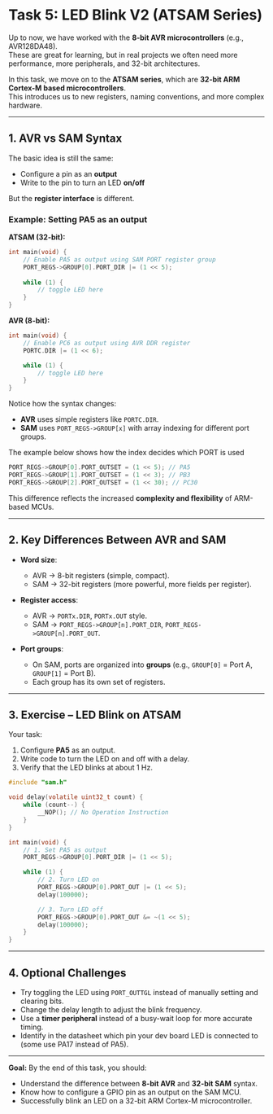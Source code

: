 
# Task 5: LED Blink V2 (ATSAM Series)

Up to now, we have worked with the **8-bit AVR microcontrollers** (e.g., AVR128DA48).  
These are great for learning, but in real projects we often need more performance, more peripherals, and 32-bit architectures.  

In this task, we move on to the **ATSAM series**, which are **32-bit ARM Cortex-M based microcontrollers**.  
This introduces us to new registers, naming conventions, and more complex hardware.  

---

## 1. AVR vs SAM Syntax

The basic idea is still the same:  
- Configure a pin as an **output**  
- Write to the pin to turn an LED **on/off**  

But the **register interface** is different.  

### Example: Setting PA5 as an output

**ATSAM (32-bit):**
```c
int main(void) {
    // Enable PA5 as output using SAM PORT register group
    PORT_REGS->GROUP[0].PORT_DIR |= (1 << 5);
    
    while (1) {
        // toggle LED here
    }
}
````

**AVR (8-bit):**

```c
int main(void) {
    // Enable PC6 as output using AVR DDR register
    PORTC.DIR |= (1 << 6);

    while (1) {
        // toggle LED here
    }
}
```

Notice how the syntax changes:

* **AVR** uses simple registers like `PORTC.DIR`.
* **SAM** uses `PORT_REGS->GROUP[x]` with array indexing for different port groups.

The example below shows how the index decides which PORT is used

```c
PORT_REGS->GROUP[0].PORT_OUTSET = (1 << 5); // PA5
PORT_REGS->GROUP[1].PORT_OUTSET = (1 << 3); // PB3
PORT_REGS->GROUP[2].PORT_OUTSET = (1 << 30); // PC30

```

This difference reflects the increased **complexity and flexibility** of ARM-based MCUs.

---

## 2. Key Differences Between AVR and SAM

* **Word size**:

  * AVR → 8-bit registers (simple, compact).
  * SAM → 32-bit registers (more powerful, more fields per register).

* **Register access**:

  * AVR → `PORTx.DIR`, `PORTx.OUT` style.
  * SAM → `PORT_REGS->GROUP[n].PORT_DIR`, `PORT_REGS->GROUP[n].PORT_OUT`.

* **Port groups**:

  * On SAM, ports are organized into **groups** (e.g., `GROUP[0]` = Port A, `GROUP[1]` = Port B).
  * Each group has its own set of registers.

---

## 3. Exercise – LED Blink on ATSAM

Your task:

1. Configure **PA5** as an output.
2. Write code to turn the LED on and off with a delay.
3. Verify that the LED blinks at about 1 Hz.


```c
#include "sam.h"

void delay(volatile uint32_t count) {
    while (count--) {
        __NOP(); // No Operation Instruction
    }
}

int main(void) {
    // 1. Set PA5 as output
    PORT_REGS->GROUP[0].PORT_DIR |= (1 << 5);

    while (1) {
        // 2. Turn LED on
        PORT_REGS->GROUP[0].PORT_OUT |= (1 << 5);
        delay(100000);

        // 3. Turn LED off
        PORT_REGS->GROUP[0].PORT_OUT &= ~(1 << 5);
        delay(100000);
    }
}
```

---

## 4. Optional Challenges

* Try toggling the LED using `PORT_OUTTGL` instead of manually setting and clearing bits.
* Change the delay length to adjust the blink frequency.
* Use a **timer peripheral** instead of a busy-wait loop for more accurate timing.
* Identify in the datasheet which pin your dev board LED is connected to (some use PA17 instead of PA5).

---

**Goal:**
By the end of this task, you should:

* Understand the difference between **8-bit AVR** and **32-bit SAM** syntax.
* Know how to configure a GPIO pin as an output on the SAM MCU.
* Successfully blink an LED on a 32-bit ARM Cortex-M microcontroller.

